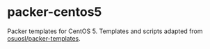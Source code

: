 packer-centos5
==============

Packer templates for CentOS 5. Templates and scripts adapted from
[osuosl/packer-templates](https://github.com/osuosl/packer-templates).
